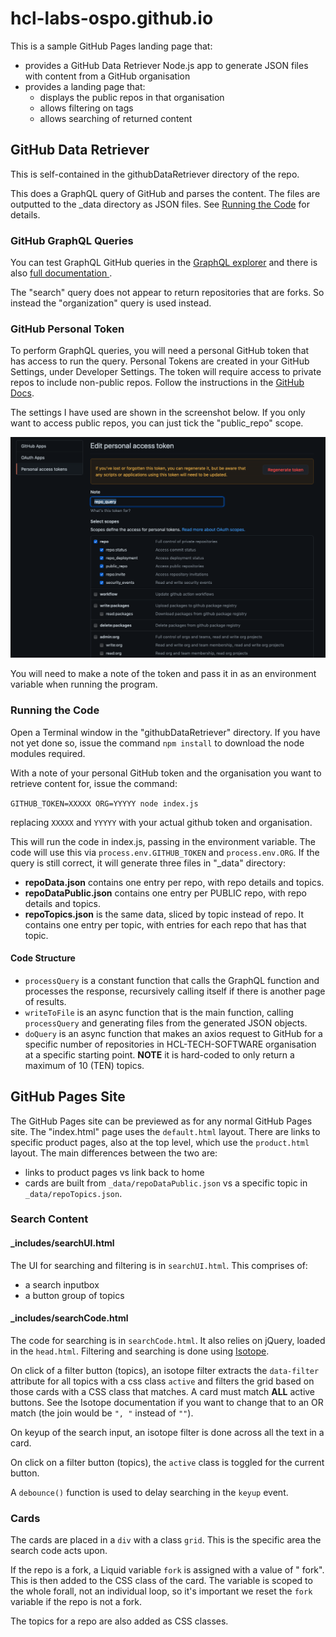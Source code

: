 # hcl-labs-ospo.github.io

This is a sample GitHub Pages landing page that:
- provides a GitHub Data Retriever Node.js app to generate JSON files with content from a GitHub organisation
- provides a landing page that:
  - displays the public repos in that organisation
  - allows filtering on tags
  - allows searching of returned content

## GitHub Data Retriever

This is self-contained in the githubDataRetriever directory of the repo.

This does a GraphQL query of GitHub and parses the content. The files are outputted to the _data directory as JSON files. See [Running the Code](#running-the-code) for details.

### GitHub GraphQL Queries

You can test GraphQL GitHub queries in the [GraphQL explorer](https://docs.github.com/en/free-pro-team@latest/graphql/overview/explorer) and there is also [full documentation ](https://docs.github.com/en/free-pro-team@latest/graphql/reference/objects).

The "search" query does not appear to return repositories that are forks. So instead the "organization" query is used instead.

### GitHub Personal Token

To perform GraphQL queries, you will need a personal GitHub token that has access to run the query. Personal Tokens are created in your GitHub Settings, under Developer Settings. The token will require access to private repos to include non-public repos. Follow the instructions in the [GitHub Docs](https://docs.github.com/en/free-pro-team@latest/github/authenticating-to-github/creating-a-personal-access-token).

The settings I have used are shown in the screenshot below. If you only want to access public repos, you can just tick the "public_repo" scope.

![github_token](images/github_personal_token.png)

You will need to make a note of the token and pass it in as an environment variable when running the program.

### Running the Code

Open a Terminal window in the "githubDataRetriever" directory. If you have not yet done so, issue the command `npm install` to download the node modules required.

With a note of your personal GitHub token and the organisation you want to retrieve content for, issue the command:

`GITHUB_TOKEN=XXXXX ORG=YYYYY node index.js`

replacing `XXXXX` and `YYYYY` with your actual github token and organisation.

This will run the code in index.js, passing in the environment variable. The code will use this via `process.env.GITHUB_TOKEN` and `process.env.ORG`. If the query is still correct, it will generate three files in "_data" directory:
- **repoData.json** contains one entry per repo, with repo details and topics.
- **repoDataPublic.json** contains one entry per PUBLIC repo, with repo details and topics.
- **repoTopics.json** is the same data, sliced by topic instead of repo. It contains one entry per topic, with entries for each repo that has that topic.

#### Code Structure

- `processQuery` is a constant function that calls the GraphQL function and processes the response, recursively calling itself if there is another page of results.
- `writeToFile` is an async function that is the main function, calling `processQuery` and generating files from the generated JSON objects.
- `doQuery` is an async function that makes an axios request to GitHub for a specific number of repositories in HCL-TECH-SOFTWARE organisation at a specific starting point. **NOTE** it is hard-coded to only return a maximum of 10 (TEN) topics.

## GitHub Pages Site

The GitHub Pages site can be previewed as for any normal GitHub Pages site. The "index.html" page uses the `default.html` layout. There are links to specific product pages, also at the top level, which use the `product.html` layout. The main differences between the two are:
- links to product pages vs link back to home
- cards are built from `_data/repoDataPublic.json` vs a specific topic in `_data/repoTopics.json`.

### Search Content

#### _includes/searchUI.html

The UI for searching and filtering is in `searchUI.html`. This comprises of:
- a search inputbox
- a button group of topics

#### _includes/searchCode.html

The code for searching is in `searchCode.html`. It also relies on jQuery, loaded in the `head.html`. Filtering and searching is done using [Isotope](https://isotope.metafizzy.co/extras.html).

On click of a filter button (topics), an isotope filter extracts the `data-filter` attribute for all topics with a css class `active` and filters the grid based on those cards with a CSS class that matches. A card must match **ALL** active buttons. See the Isotope documentation if you want to change that to an OR match (the join would be `", "` instead of `""`).

On keyup of the search input, an isotope filter is done across all the text in a card.

On click on a filter button (topics), the `active` class is toggled for the current button.

A `debounce()` function is used to delay searching in the `keyup` event.

### Cards

The cards are placed in a `div` with a class `grid`. This is the specific area the search code acts upon. 

If the repo is a fork, a Liquid variable `fork` is assigned with a value of " fork". This is then added to the CSS class of the card. The variable is scoped to the whole forall, not an individual loop, so it's important we reset the `fork` variable if the repo is not a fork.

The topics for a repo are also added as CSS classes.